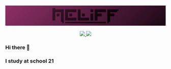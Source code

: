 ![All Text](https://github.com/ncliff-git/screenshots/blob/master/NcliffWallpaper5k_mini.png)

<p align="center">
<a href="https://github.com/AVS1508">
  <img height="180em" src="https://github-readme-stats-eight-theta.vercel.app/api?username=ncliff-git&show_icons=true&theme=algolia&include_all_commits=true&count_private=true"/>
  <img height="180em" src="https://github-readme-stats-eight-theta.vercel.app/api/top-langs/?username=ncliff-git&layout=compact&langs_count=8&theme=algolia"/>
</a>
</p>

### Hi there 👋
### I study at school 21
